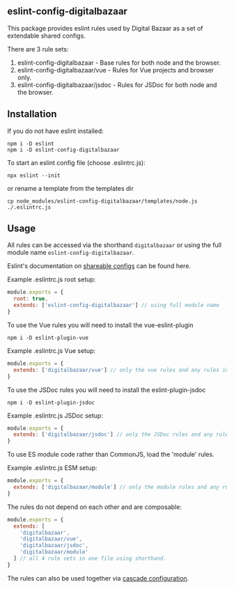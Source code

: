 ## eslint-config-digitalbazaar

This package provides eslint rules used by Digital Bazaar as a set of extendable shared configs.

There are 3 rule sets:
1. eslint-config-digitalbazaar -  Base rules for both node and the browser.
2. eslint-config-digitalbazaar/vue -  Rules for Vue projects and browser only.
3. eslint-config-digitalbazaar/jsdoc -  Rules for JSDoc for both node and the browser.

## Installation

If you do not have eslint installed:
```
npm i -D eslint
npm i -D eslint-config-digitalbazaar
```

To start an eslint config file (choose .eslintrc.js):
```
npx eslint --init
```
or rename a template from the templates dir
```
cp node_modules/eslint-config-digitalbazaar/templates/node.js ./.eslintrc.js
```

## Usage

All rules can be accessed via the shorthand `digitalbazaar`
or using the full module name `eslint-config-digitalbazaar`.

Eslint's documentation on [shareable configs](https://eslint.org/docs/developer-guide/shareable-configs) can be found here.

Example .eslintrc.js root setup:
```js
module.exports = {
  root: true,
  extends: ['eslint-config-digitalbazaar'] // using full module name
}
```

To use the Vue rules you will need to install the vue-eslint-plugin
```
npm i -D eslint-plugin-vue
```

Example .eslintrc.js Vue setup:
```js
module.exports = {
  extends: ['digitalbazaar/vue'] // only the vue rules and any rules in parent dirs
}
```

To use the JSDoc rules you will need to install the eslint-plugin-jsdoc
```
npm i -D eslint-plugin-jsdoc
```

Example .eslintrc.js JSDoc setup:
```js
module.exports = {
  extends: ['digitalbazaar/jsdoc'] // only the JSDoc rules and any rules in parent dirs
}
```

To use ES module code rather than CommonJS, load the 'module' rules.

Example .eslintrc.js ESM setup:
```js
module.exports = {
  extends: ['digitalbazaar/module'] // only the module rules and any rules in parent dirs
}
```

The rules do not depend on each other and are composable:
```js
module.exports = {
  extends: [
    'digitalbazaar',
    'digitalbazaar/vue',
    'digitalbazaar/jsdoc',
    'digitalbazaar/module'
  ] // all 4 rule sets in one file using shorthand.
}
```

The rules can also be used together via [cascade configuration](https://eslint.org/docs/user-guide/configuring).
